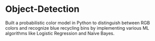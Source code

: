# Object-Detection
Built a probabilistic color model in Python to distinguish between RGB colors and recognize blue recycling bins by implementing various ML algorithms like Logistic Regression and Naïve Bayes.
